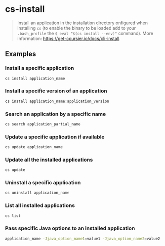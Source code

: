 # cs-install

> Install an application in the installation directory onfigured when installing `cs` (to enable the binary to be loaded add to your `.bash_profile` the `$ eval "$(cs install --env)"` command). More information: <https://get-coursier.io/docs/cli-install>.

## Examples

### Install a specific application

```bash
cs install application_name
```

### Install a specific version of an application

```bash
cs install application_name:application_version
```

### Search an application by a specific name

```bash
cs search application_partial_name
```

### Update a specific application if available

```bash
cs update application_name
```

### Update all the installed applications

```bash
cs update
```

### Uninstall a specific application

```bash
cs uninstall application_name
```

### List all installed applications

```bash
cs list
```

### Pass specific Java options to an installed application

```bash
application_name -Jjava_option_name1=value1 -Jjava_option_name2=value2 ...
```
